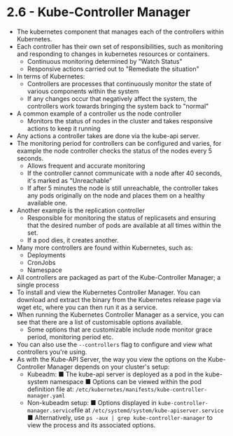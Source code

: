 # 2.6 - Kube-Controller Manager

- The kubernetes component that manages each of the controllers within Kubernetes.
- Each controller has their own set of responsibilities, such as monitoring and
responding to changes in kubernetes resources or containers.
  - Continuous monitoring determined by "Watch Status"
  - Responsive actions carried out to "Remediate the situation"
- In terms of Kubernetes:
  - Controllers are processes that continuously monitor the state of various
components within the system
  - If any changes occur that negatively affect the system, the controllers work
towards bringing the system back to "normal"
- A common example of a controller us the node controller
  - Monitors the status of nodes in the cluster and takes responsive actions to
keep it running
- Any actions a controller takes are done via the kube-api server.
- The monitoring period for controllers can be configured and varies, for example the
node controller checks the status of the nodes every 5 seconds.
  - Allows frequent and accurate monitoring
  - If the controller cannot communicate with a node after 40 seconds, it's
marked as "Unreachable"
  - If after 5 minutes the node is still unreachable, the controller takes any pods
originally on the node and places them on a healthy available one.
- Another example is the replication controller
  - Responsible for monitoring the status of replicasets and ensuring that the
desired number of pods are available at all times within the set.
  - If a pod dies, it creates another.
- Many more controllers are found within Kubernetes, such as:
  - Deployments
  - CronJobs
  - Namespace
- All controllers are packaged as part of the Kube-Controller Manager; a single
process
- To install and view the Kubernetes Controller Manager. You can download and
extract the binary from the Kubernetes release page via wget etc, where you can
then run it as a service.
- When running the Kubernetes Controller Manager as a service, you can see that
there are a list of customisable options available.
  - Some options that are customizable include node monitor grace period,
monitoring period etc.
- You can also use the `--controllers` flag to configure and view what controllers you're
using.
- As with the Kube-API Server, the way you view the options on the Kube-Controller
Manager depends on your cluster's setup:
  - Kubeadm:
■ The kube-api server is deployed as a pod in the kube-system
namespace
■ Options can be viewed within the pod definition file at:
`/etc/kubernetes/manifests/kube-controller-manager.yaml`
  - Non-kubeadm setup:
■ Options displayed in `kube-controller-manager.service`file at
`/etc/systemd/system/kube-apiserver.service`
■ Alternatively, use `ps -aux | grep kube-controller-manager` to view
the process and its associated options.
